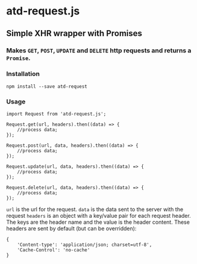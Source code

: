 # atd-request.js

## Simple XHR wrapper with Promises

### Makes `GET`, `POST`, `UPDATE` and `DELETE` http requests and returns a `Promise`.

### Installation

`npm install --save atd-request`

### Usage

```
import Request from 'atd-request.js';

Request.get(url, headers).then((data) => {
    //process data;
});

Request.post(url, data, headers).then((data) => {
    //process data;
});

Request.update(url, data, headers).then((data) => {
    //process data;
});

Request.delete(url, data, headers).then((data) => {
    //process data;
});

```

`url` is the url for the request.
`data` is the data sent to the server with the request
`headers` is an object with a key/value pair for each request header. The keys are the header name and the value is the header content. These headers are sent by default (but can be overridden): 

```
{
    'Content-type': 'application/json; charset=utf-8',
    'Cache-Control': 'no-cache'
}
```